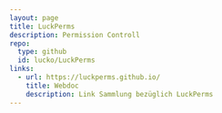```yaml
---
layout: page
title: LuckPerms
description: Permission Controll
repo:
  type: github
  id: lucko/LuckPerms
links:
  - url: https://luckperms.github.io/
    title: Webdoc
    description: Link Sammlung bezüglich LuckPerms
---
```

